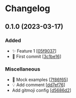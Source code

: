 # Changelog

<a name="0.1.0"></a>
## 0.1.0 (2023-03-17)

### Added

- ✨ Feature 1 [[05f9037](https://github.com/DaniCastel/gitmoji-example-2/commit/05f90375bc1b3574e354b9889ddacffbe76f8256)]
- 🎉 First commit [[3c1be16](https://github.com/DaniCastel/gitmoji-example-2/commit/3c1be167e45dbbb3712f181337340bd6d0ee8b83)]

### Miscellaneous

- 🤡 Mock examples [[7f86f65](https://github.com/DaniCastel/gitmoji-example-2/commit/7f86f6524e7ad55b5c4dca71cde4e625b66e4668)]
- 💡 Add comment [[dd7ef76](https://github.com/DaniCastel/gitmoji-example-2/commit/dd7ef7692087a6e91a3030faaf9af127dacd95cd)]
-  Add gitmoji config [[d5686d2](https://github.com/DaniCastel/gitmoji-example-2/commit/d5686d2cd95a4f844d9004d4d7bd0e1521e0a264)]


